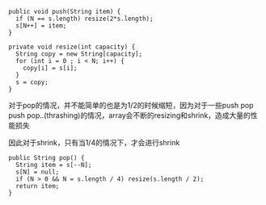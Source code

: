 
```
public void push(String item) {
  if (N == s.length) resize(2*s.length);
  s[N++] = item;
}

private void resize(int capacity) {
  String copy = new String[capacity];
  for (int i = 0 ; i < N; i++) {
    copy[i] = s[i];
  }
  s = copy;
}
```

对于pop的情况，并不能简单的也是为1/2的时候缩短，因为对于一些push pop push pop..(thrashing)的情况，array会不断的resizing和shrink，造成大量的性能损失

因此对于shrink，只有当1/4的情况下，才会进行shrink

```
public String pop() { 
  String item = s[--N];
  s[N] = null;
  if (N > 0 && N = s.length / 4) resize(s.length / 2);
  return item;
}
```
